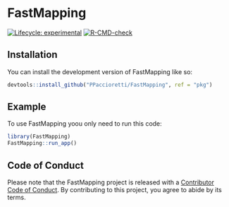 
<!-- README.md is generated from README.Rmd. Please edit that file -->

# FastMapping

<!-- badges: start -->

[![Lifecycle:
experimental](https://img.shields.io/badge/lifecycle-experimental-orange.svg)](https://lifecycle.r-lib.org/articles/stages.html#experimental)
[![R-CMD-check](https://github.com/PPaccioretti/FastMapping/workflows/R-CMD-check/badge.svg)](https://github.com/PPaccioretti/FastMapping/actions)
<!-- badges: end -->

## Installation

You can install the development version of FastMapping like so:

``` r
devtools::install_github("PPaccioretti/FastMapping", ref = "pkg")
```

## Example

To use FastMapping yoou only need to run this code:

``` r
library(FastMapping)
FastMapping::run_app()
```

## Code of Conduct

Please note that the FastMapping project is released with a [Contributor
Code of
Conduct](https://contributor-covenant.org/version/2/0/CODE_OF_CONDUCT.html).
By contributing to this project, you agree to abide by its terms.
